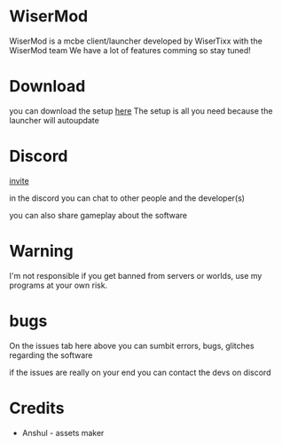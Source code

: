 # WiserMod

WiserMod is a mcbe client/launcher developed by WiserTixx with the WiserMod team
We have a lot of features comming so stay tuned!

# Download

you can download the setup [here](https://github.com/WiserTixx/WiserMod/releases/download/1.0.0/WiserMod.installer.exe)
The setup is all you need because the launcher will autoupdate

# Discord
[invite](https://discord.gg/zafgtnf4qV)

in the discord you can chat to other people and the developer(s) 

you can also share gameplay about the software


# Warning

I'm not responsible if you get banned from servers or worlds,
use my programs at your own risk.




# bugs

On the issues tab here above you can sumbit errors, bugs, glitches regarding the software

if the issues are really on your end you can contact the devs on discord



# Credits

- Anshul -  assets maker
